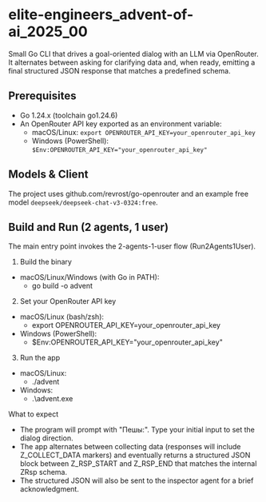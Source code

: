 # elite-engineers_advent-of-ai_2025_00

Small Go CLI that drives a goal-oriented dialog with an LLM via OpenRouter. It alternates between asking for clarifying data and, when ready, emitting a final structured JSON response that matches a predefined schema.

## Prerequisites
- Go 1.24.x (toolchain go1.24.6)
- An OpenRouter API key exported as an environment variable:
  - macOS/Linux: `export OPENROUTER_API_KEY=your_openrouter_api_key`
  - Windows (PowerShell): `$Env:OPENROUTER_API_KEY="your_openrouter_api_key"`

## Models & Client
The project uses github.com/revrost/go-openrouter and an example free model `deepseek/deepseek-chat-v3-0324:free`.

## Build and Run (2 agents, 1 user)

The main entry point invokes the 2-agents-1-user flow (Run2Agents1User).

1) Build the binary
- macOS/Linux/Windows (with Go in PATH):
  - go build -o advent

2) Set your OpenRouter API key
- macOS/Linux (bash/zsh):
  - export OPENROUTER_API_KEY=your_openrouter_api_key
- Windows (PowerShell):
  - $Env:OPENROUTER_API_KEY="your_openrouter_api_key"

3) Run the app
- macOS/Linux:
  - ./advent
- Windows:
  - .\advent.exe

What to expect
- The program will prompt with "Пешы:". Type your initial input to set the dialog direction.
- The app alternates between collecting data (responses will include Z_COLLECT_DATA markers) and eventually returns a structured JSON block between Z_RSP_START and Z_RSP_END that matches the internal ZRsp schema.
- The structured JSON will also be sent to the inspector agent for a brief acknowledgment.
